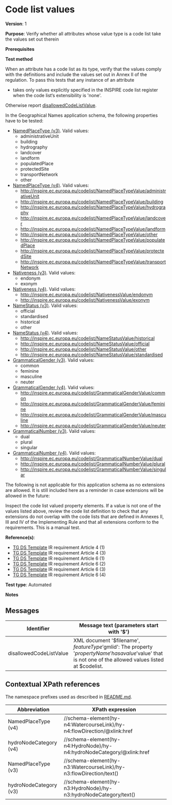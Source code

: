 # Code list values

**Version**: 1

**Purpose**: Verify whether all attributes whose value type is a code list take the values set out therein

**Prerequisites**

**Test method**

When an attribute has a code list as its type, verify that the values comply with the definitions and include the values set out in Annex II of the regulation. To pass this tests that any instance of an attribute

* takes only values explicitly specified in the INSPIRE code list register when the code list‘s extensibility is 'none'.

Otherwise report [disallowedCodeListValue](#disallowedCodeListValue).

In the Geographical Names application schema, the following properties have to be tested:
* [NamedPlaceType (v3)](#NamedPlaceType3). Valid values:
  * administrativeUnit
  * building
  * hydrography
  * landcover
  * landform
  * populatedPlace
  * protectedSite
  * transportNetwork
  * other
* [NamedPlaceType (v4)](#NamedPlaceType4). Valid values:
  * http://inspire.ec.europa.eu/codelist/NamedPlaceTypeValue/administrativeUnit
  * http://inspire.ec.europa.eu/codelist/NamedPlaceTypeValue/building
  * http://inspire.ec.europa.eu/codelist/NamedPlaceTypeValue/hydrography
  * http://inspire.ec.europa.eu/codelist/NamedPlaceTypeValue/landcover
  * http://inspire.ec.europa.eu/codelist/NamedPlaceTypeValue/landform
  * http://inspire.ec.europa.eu/codelist/NamedPlaceTypeValue/other
  * http://inspire.ec.europa.eu/codelist/NamedPlaceTypeValue/populatedPlace
  * http://inspire.ec.europa.eu/codelist/NamedPlaceTypeValue/protectedSite
  * http://inspire.ec.europa.eu/codelist/NamedPlaceTypeValue/transportNetwork
* [Nativeness (v3)](#Nativeness3). Valid values:
  * endonym
  * exonym
* [Nativeness (v4)](#Nativess4). Valid values:
  * http://inspire.ec.europa.eu/codelist/NativenessValue/endonym
  * http://inspire.ec.europa.eu/codelist/NativenessValue/exonym
* [NameStatus (v3)](#NameStatus3). Valid values:
  * official
  * standardised
  * historical
  * other
* [NameStatus (v4)](#NameStatus4). Valid values:
  * http://inspire.ec.europa.eu/codelist/NameStatusValue/historical
  * http://inspire.ec.europa.eu/codelist/NameStatusValue/official
  * http://inspire.ec.europa.eu/codelist/NameStatusValue/other
  * http://inspire.ec.europa.eu/codelist/NameStatusValue/standardised
* [GrammaticalGender (v3)](#GramGender3). Valid values:
  * common
  * feminine
  * masculine
  * neuter
* [GrammaticalGender (v4)](#GramGender4). Valid values:
  * http://inspire.ec.europa.eu/codelist/GrammaticalGenderValue/common
  * http://inspire.ec.europa.eu/codelist/GrammaticalGenderValue/feminine
  * http://inspire.ec.europa.eu/codelist/GrammaticalGenderValue/masculine
  * http://inspire.ec.europa.eu/codelist/GrammaticalGenderValue/neuter
* [GrammaticalNumber (v3)](#GramNumber3). Valid values:
  * dual
  * plural
  * singular
* [GrammaticalNumber (v4)](#GramNumber4). Valid values:
  * http://inspire.ec.europa.eu/codelist/GrammaticalNumberValue/dual
  * http://inspire.ec.europa.eu/codelist/GrammaticalNumberValue/plural
  * http://inspire.ec.europa.eu/codelist/GrammaticalNumberValue/singular
  
The following is not applicable for this application schema as no extensions are allowed. It is still included here as a reminder in case extensions will be allowed in the future:

Inspect the code list valued property elements. If a value is not one of the values listed above, review the code list definition to check that any extensions do not overlap with the code lists that are defined in Annexes II, III and IV of the Implementing Rule and that all extensions conform to the requirements. This is a manual test.
  
**Reference(s)**: 

* [TG DS Template](http://inspire.ec.europa.eu/id/ats/data-gn/3.1/gn-as/README#ref_TG_DS_tmpl) IR requirement Article 4 (1)
* [TG DS Template](http://inspire.ec.europa.eu/id/ats/data-gn/3.1/gn-as/README#ref_TG_DS_tmpl) IR requirement Article 4 (3)
* [TG DS Template](http://inspire.ec.europa.eu/id/ats/data-gn/3.1/gn-as/README#ref_TG_DS_tmpl) IR requirement Article 6 (1)
* [TG DS Template](http://inspire.ec.europa.eu/id/ats/data-gn/3.1/gn-as/README#ref_TG_DS_tmpl) IR requirement Article 6 (2)
* [TG DS Template](http://inspire.ec.europa.eu/id/ats/data-gn/3.1/gn-as/README#ref_TG_DS_tmpl) IR requirement Article 6 (3)
* [TG DS Template](http://inspire.ec.europa.eu/id/ats/data-gn/3.1/gn-as/README#ref_TG_DS_tmpl) IR requirement Article 6 (4)

**Test type**: Automated

**Notes**

## Messages

Identifier  |  Message text (parameters start with '$')
---------------------------------------------------------- | -------------------------------------------------------------------------
disallowedCodeListValue <a name="disallowedCodeListValue"/>  |  XML document '$filename', $featureType '$gmlid': The property '$propertyName' has a value '$value' that is not one of the allowed values listed at $codelist. 

## Contextual XPath references

The namespace prefixes used as described in [README.md](http://inspire.ec.europa.eu/id/ats/data-hy/3.1/hy-n-as/README#namespaces).

Abbreviation                                               |  XPath expression
---------------------------------------------------------- | -------------------------------------------------------------------------
NamedPlaceType (v4) <a name="flowDirection4"></a>   | //schema-element(hy-n4:WatercourseLink)/hy-n4:flowDirection/@xlink:href
hydroNodeCategory (v4) <a name="hydroNodeCategory4"></a>   | //schema-element(hy-n4:HydroNode)/hy-n4:hydroNodeCategory/@xlink:href
NamedPlaceType (v3) <a name="flowDirection3"></a>   | //schema-element(hy-n3:WatercourseLink)/hy-n3:flowDirection/text()
hydroNodeCategory (v3) <a name="hydroNodeCategory3"></a>   | //schema-element(hy-n3:HydroNode)/hy-n3:hydroNodeCategory/text()
